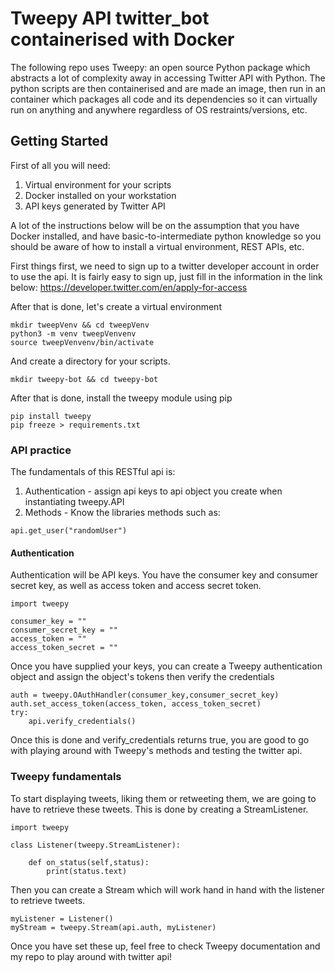 # Tweepy API twitter_bot containerised with Docker
The following repo uses Tweepy: an open source Python package which abstracts a lot of complexity away in accessing Twitter API with Python. 
The python scripts are then containerised and are made an image, then run in an container which packages all code and its dependencies so it can virtually run on anything and anywhere regardless of OS restraints/versions, etc. 

## Getting Started
First of all you will need: 
1. Virtual environment for your scripts
2. Docker installed on your workstation
3. API keys generated by Twitter API 

A lot of the instructions below will be on the assumption that you have Docker installed, and have basic-to-intermediate python knowledge so you should be aware of how to install a virtual environment, REST APIs, etc.

First things first, we need to sign up to a twitter developer account in order to use the api. It is fairly easy to sign up, just fill in the information in the link below:
<https://developer.twitter.com/en/apply-for-access>

After that is done, let's create a virtual environment 
```
mkdir tweepVenv && cd tweepVenv
python3 -m venv tweepVenvenv
source tweepVenvenv/bin/activate
```

And create a directory for your scripts.
```
mkdir tweepy-bot && cd tweepy-bot
```

After that is done, install the tweepy module using pip
```
pip install tweepy
pip freeze > requirements.txt
```

### API practice
The fundamentals of this RESTful api is:
1. Authentication - assign api keys to api object you create when instantiating tweepy.API
2. Methods - Know the libraries methods such as:
```
api.get_user("randomUser")
```
#### Authentication
Authentication will be API keys. You have the consumer key and consumer secret key, as well as access token and access secret token.

```
import tweepy

consumer_key = ""
consumer_secret_key = ""
access_token = ""
access_token_secret = ""
```
Once you have supplied your keys, you can create a Tweepy authentication object and assign the object's tokens then verify the credentials
```
auth = tweepy.OAuthHandler(consumer_key,consumer_secret_key)
auth.set_access_token(access_token, access_token_secret)
try:
    api.verify_credentials()
```
Once this is done and verify_credentials returns true, you are good to go with playing around with Tweepy's methods and testing the twitter api.

### Tweepy fundamentals
To start displaying tweets, liking them or retweeting them, we are going to have to retrieve these tweets.
This is done by creating a StreamListener.

```
import tweepy

class Listener(tweepy.StreamListener):
    
    def on_status(self,status):
        print(status.text)
```
Then you can create a Stream which will work hand in hand with the listener to retrieve tweets.
```
myListener = Listener()
myStream = tweepy.Stream(api.auth, myListener)
```

Once you have set these up, feel free to check Tweepy documentation and my repo to play around with twitter api!

